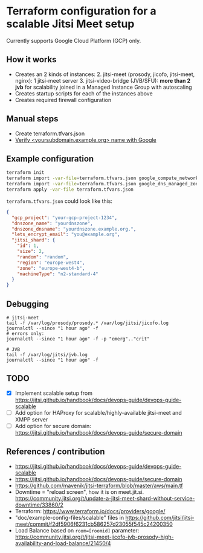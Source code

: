 # Terraform configuration for a scalable Jitsi Meet setup

Currently supports Google Cloud Platform (GCP) only.

## How it works

- Creates an 2 kinds of instances:
  2. jitsi-meet (prosody, jicofo, jitsi-meet, nginx): 1 jitsi-meet server
  3. jitsi-video-bridge (JVB/SFU): **more than 2 jvb** for scalability joined in a Managed Instance Group with autoscaling
- Creates startup scripts for each of the instances above
- Creates required firewall configuration

## Manual steps
- Create terraform.tfvars.json
- [Verify <yoursubdomain.example.org> name with Google](https://www.google.com/webmasters/verification/verification?domain=yoursubdomain.example.org)

## Example configuration

```bash
terraform init
terraform import -var-file=terraform.tfvars.json google_compute_network.default default
terraform import -var-file=terraform.tfvars.json google_dns_managed_zone.default [name of your preconfigured dns zone]
terraform apply -var-file terraform.tfvars.json
```

`terraform.tfvars.json` could look like this:

```json
{
  "gcp_project": "your-gcp-project-1234",
  "dnszone_name": "yourdnszone",
  "dnszone_dnsname": "yourdnszone.example.org.",
  "lets_encrypt_email": "you@example.org",
  "jitsi_shard": {
    "id": 1,
    "size": 2,
    "random": "random",
    "region": "europe-west4",
    "zone": "europe-west4-b",
    "machineType": "n2-standard-4"
  }
}
```

## Debugging
```
# jitsi-meet
tail -f /var/log/prosody/prosody.* /var/log/jitsi/jicofo.log
journalctl --since "1 hour ago" -f
# errors only:
journalctl --since "1 hour ago" -f -p "emerg".."crit"

# JVB
tail -f /var/log/jitsi/jvb.log
journalctl --since "1 hour ago" -f
```

## TODO
- [x] Implement scalable setup from https://jitsi.github.io/handbook/docs/devops-guide/devops-guide-scalable
- [ ] Add option for HAProxy for scalable/highly-available jitsi-meet and XMPP server
- [ ] Add option for secure domain: https://jitsi.github.io/handbook/docs/devops-guide/secure-domain

## References / contribution

- https://jitsi.github.io/handbook/docs/devops-guide/devops-guide-scalable
- https://jitsi.github.io/handbook/docs/devops-guide/secure-domain
- https://github.com/mavenik/jitsi-terraform/blob/master/aws/main.tf
- Downtime = "reload screen", how it is on meet.jit.si. https://community.jitsi.org/t/update-a-jitsi-meet-shard-without-service-downtime/33860/2
- Terraform: https://www.terraform.io/docs/providers/google/
- "doc/example-config-files/scalable" files in https://github.com/jitsi/jitsi-meet/commit/f2df5906f6231cb586257d23055f545c24200350
- Load Balance based on `room=[roomid]` parameter: https://community.jitsi.org/t/jitsi-meet-jicofo-jvb-prosody-high-availability-and-load-balance/21450/4
